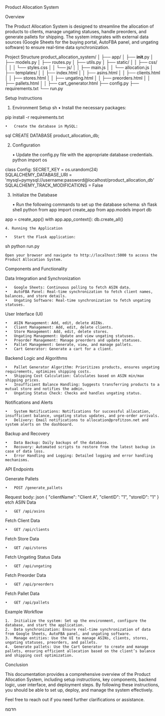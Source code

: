 Product Allocation System

Overview

The Product Allocation System is designed to streamline the allocation of products to clients, manage ungating statuses, handle preorders, and generate pallets for shipping. The system integrates with external data sources (Google Sheets for the buying portal, AutoFBA panel, and ungating software) to ensure real-time data synchronization.


Project Structure
product_allocation_system/
│
├── app/
│   ├── __init__.py
│   ├── models.py
│   ├── routes.py
│   ├── utils.py
│   ├── static/
│   │   ├── css/
│   │   │   └── styles.css
│   │   └── js/
│   │       ├── main.js
│   │       └── allocation.js
│   ├── templates/
│   │   ├── index.html
│   │   ├── asins.html
│   │   ├── clients.html
│   │   ├── stores.html
│   │   ├── ungating.html
│   │   ├── preorders.html
│   │   ├── pallets.html
│   │   ├── cart_generator.html
├── config.py
├── requirements.txt
└── run.py


Setup Instructions

1. Environment Setup
sh
	•	Install the necessary packages:

pip install -r requirements.txt

	•	Create the database in MySQL:
 sql
 CREATE DATABASE product_allocation_db;

 2. Configuration

	•	Update the config.py file with the appropriate database credentials.
python
import os

class Config:
    SECRET_KEY = os.urandom(24)
    SQLALCHEMY_DATABASE_URI = 'mysql+pymysql://username:password@localhost/product_allocation_db'
    SQLALCHEMY_TRACK_MODIFICATIONS = False

3. Initialize the Database

	•	Run the following commands to set up the database schema:
    sh
   flask shell
   python
   from app import create_app
from app.models import db

app = create_app()
with app.app_context():
    db.create_all()

    4. Running the Application

	•	Start the Flask application:
 sh
 python run.py

 	Open your browser and navigate to http://localhost:5000 to access the Product Allocation System.

Components and Functionality

Data Integration and Synchronization

	•	Google Sheets: Continuous polling to fetch ASIN data.
	•	AutoFBA Panel: Real-time synchronization to fetch client names, balances, and store details.
	•	Ungating Software: Real-time synchronization to fetch ungating statuses.

User Interface (UI)

	•	ASIN Management: Add, edit, delete ASINs.
	•	Client Management: Add, edit, delete clients.
	•	Store Management: Add, edit, delete stores.
	•	Ungating Management: Update and view ungating statuses.
	•	Preorder Management: Manage preorders and update statuses.
	•	Pallet Management: Generate, view, and manage pallets.
	•	Cart Generator: Generate a cart for a client.

Backend Logic and Algorithms

	•	Pallet Generator Algorithm: Prioritizes products, ensures ungating requirements, optimizes shipping costs.
	•	Shipping Cost Calculation: Calculates based on ASIN min/max shipping prices.
	•	Insufficient Balance Handling: Suggests transferring products to a mutual store and notifies the admin.
	•	Ungating Status Check: Checks and handles ungating status.

Notifications and Alerts

	•	System Notifications: Notifications for successful allocation, insufficient balance, ungating status updates, and pre-order arrivals.
	•	Delivery: Email notifications to allocation@profitzon.net and system alerts on the dashboard.

Backup and Recovery

	•	Data Backup: Daily backups of the database.
	•	Recovery: Automated scripts to restore from the latest backup in case of data loss.
	•	Error Handling and Logging: Detailed logging and error handling mechanisms.


API Endpoints

Generate Pallets

	•	POST /generate_pallets

Request body:
json
{
  "clientName": "Client A",
  "clientID": "1",
  "storeID": "1"
}
etch ASIN Data

	•	GET /api/asins

Fetch Client Data

	•	GET /api/clients

Fetch Store Data

	•	GET /api/stores

Fetch Ungating Status Data

	•	GET /api/ungating

Fetch Preorder Data

	•	GET /api/preorders

Fetch Pallet Data

	•	GET /api/pallets

Example Workflow

	1.	Initialize the system: Set up the environment, configure the database, and start the application.
	2.	Data synchronization: Ensure real-time synchronization of data from Google Sheets, AutoFBA panel, and ungating software.
	3.	Manage entities: Use the UI to manage ASINs, clients, stores, ungating statuses, preorders, and pallets.
	4.	Generate pallets: Use the Cart Generator to create and manage pallets, ensuring efficient allocation based on the client’s balance and shipping cost optimization.

Conclusion

This documentation provides a comprehensive overview of the Product Allocation System, including setup instructions, key components, backend logic, user interface, and deployment steps. By following these instructions, you should be able to set up, deploy, and manage the system effectively.

Feel free to reach out if you need further clarifications or assistance.


חדםמ
